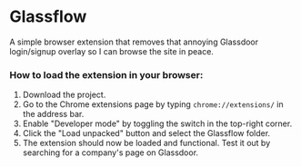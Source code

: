 # Glassflow

A simple browser extension that removes that annoying Glassdoor login/signup overlay so I can browse the site in peace.

### How to load the extension in your browser:
1. Download the project.
2. Go to the Chrome extensions page by typing `chrome://extensions/` in the address bar.
3. Enable "Developer mode" by toggling the switch in the top-right corner.
4. Click the "Load unpacked" button and select the Glassflow folder.
5. The extension should now be loaded and functional. Test it out by searching for a company's page on Glassdoor.
